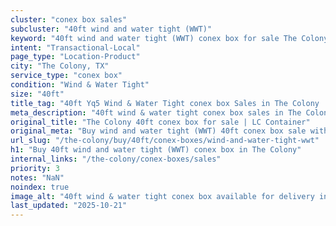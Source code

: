 ```yaml
---
cluster: "conex box sales"
subcluster: "40ft wind and water tight (WWT)"
keyword: "40ft wind and water tight (WWT) conex box for sale The Colony, TX"
intent: "Transactional-Local"
page_type: "Location-Product"
city: "The Colony, TX"
service_type: "conex box"
condition: "Wind & Water Tight"
size: "40ft"
title_tag: "40ft Yq5 Wind & Water Tight conex box Sales in The Colony | LC Container"
meta_description: "40ft wind & water tight conex box sales in The Colony. Fast delivery, competitive pricing. Serving conex boxes area. Quote ID: ANW. Call (214) 524-4168 for your free quote today."
original_title: "The Colony 40ft conex box for sale | LC Container"
original_meta: "Buy wind and water tight (WWT) 40ft conex box sale with local delivery in The Colony, TX. LC Container — local Since 2003. Request a fast quote today."
url_slug: "/the-colony/buy/40ft/conex-boxes/wind-and-water-tight-wwt"
h1: "Buy 40ft wind and water tight (WWT) conex box in The Colony"
internal_links: "/the-colony/conex-boxes/sales"
priority: 3
notes: "NaN"
noindex: true
image_alt: "40ft wind & water tight conex box available for delivery in The Colony"
last_updated: "2025-10-21"
---
```


<!-- TODO: Add unique city/inventory copy, images, and internal links here. -->
